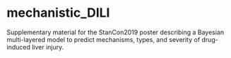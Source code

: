 # mechanistic_DILI

Supplementary material for the StanCon2019 poster describing a Bayesian multi-layered model to predict mechanisms, types, and severity of drug-induced liver injury.
